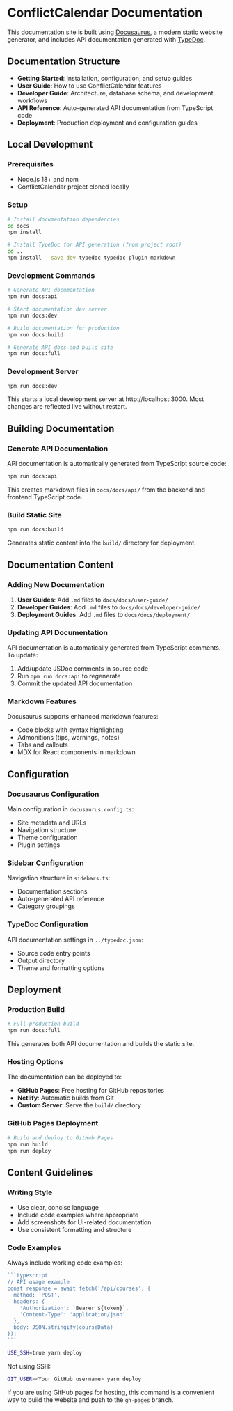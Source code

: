 # ConflictCalendar Documentation

This documentation site is built using [Docusaurus](https://docusaurus.io/), a modern static website generator, and includes API documentation generated with [TypeDoc](https://typedoc.org/).

## Documentation Structure

- **Getting Started**: Installation, configuration, and setup guides
- **User Guide**: How to use ConflictCalendar features
- **Developer Guide**: Architecture, database schema, and development workflows
- **API Reference**: Auto-generated API documentation from TypeScript code
- **Deployment**: Production deployment and configuration guides

## Local Development

### Prerequisites

- Node.js 18+ and npm
- ConflictCalendar project cloned locally

### Setup

```bash
# Install documentation dependencies
cd docs
npm install

# Install TypeDoc for API generation (from project root)
cd ..
npm install --save-dev typedoc typedoc-plugin-markdown
```

### Development Commands

```bash
# Generate API documentation
npm run docs:api

# Start documentation dev server
npm run docs:dev

# Build documentation for production
npm run docs:build

# Generate API docs and build site
npm run docs:full
```

### Development Server

```bash
npm run docs:dev
```

This starts a local development server at http://localhost:3000. Most changes are reflected live without restart.

## Building Documentation

### Generate API Documentation

API documentation is automatically generated from TypeScript source code:

```bash
npm run docs:api
```

This creates markdown files in `docs/docs/api/` from the backend and frontend TypeScript code.

### Build Static Site

```bash
npm run docs:build
```

Generates static content into the `build/` directory for deployment.

## Documentation Content

### Adding New Documentation

1. **User Guides**: Add `.md` files to `docs/docs/user-guide/`
2. **Developer Guides**: Add `.md` files to `docs/docs/developer-guide/`
3. **Deployment Guides**: Add `.md` files to `docs/docs/deployment/`

### Updating API Documentation

API documentation is automatically generated from TypeScript comments. To update:

1. Add/update JSDoc comments in source code
2. Run `npm run docs:api` to regenerate
3. Commit the updated API documentation

### Markdown Features

Docusaurus supports enhanced markdown features:

- Code blocks with syntax highlighting
- Admonitions (tips, warnings, notes)
- Tabs and callouts
- MDX for React components in markdown

## Configuration

### Docusaurus Configuration

Main configuration in `docusaurus.config.ts`:

- Site metadata and URLs
- Navigation structure
- Theme configuration
- Plugin settings

### Sidebar Configuration

Navigation structure in `sidebars.ts`:

- Documentation sections
- Auto-generated API reference
- Category groupings

### TypeDoc Configuration

API documentation settings in `../typedoc.json`:

- Source code entry points
- Output directory
- Theme and formatting options

## Deployment

### Production Build

```bash
# Full production build
npm run docs:full
```

This generates both API documentation and builds the static site.

### Hosting Options

The documentation can be deployed to:

- **GitHub Pages**: Free hosting for GitHub repositories
- **Netlify**: Automatic builds from Git
- **Custom Server**: Serve the `build/` directory

### GitHub Pages Deployment

```bash
# Build and deploy to GitHub Pages
npm run build
npm run deploy
```

## Content Guidelines

### Writing Style

- Use clear, concise language
- Include code examples where appropriate
- Add screenshots for UI-related documentation
- Use consistent formatting and structure

### Code Examples

Always include working code examples:

````typescript
```typescript
// API usage example
const response = await fetch('/api/courses', {
  method: 'POST',
  headers: {
    'Authorization': `Bearer ${token}`,
    'Content-Type': 'application/json'
  },
  body: JSON.stringify(courseData)
});
```
````

```bash
USE_SSH=true yarn deploy
```

Not using SSH:

```bash
GIT_USER=<Your GitHub username> yarn deploy
```

If you are using GitHub pages for hosting, this command is a convenient way to build the website and push to the `gh-pages` branch.
